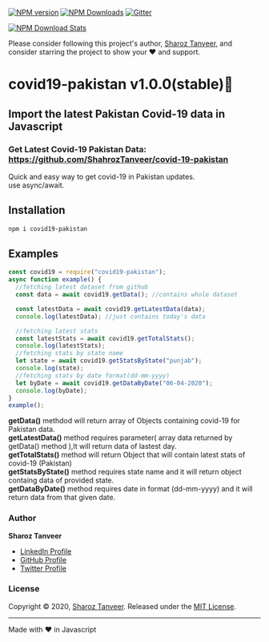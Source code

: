[![NPM version](https://img.shields.io/npm/v/covid19-pakistan)](https://www.npmjs.com/package/covid19-pakistan)
[![NPM Downloads](https://img.shields.io/npm/dt/covid19-pakistan.svg)](https://www.npmjs.com/covid19-pakistan)
[![Gitter](https://badges.gitter.im/SharozTanveer/community.svg)](https://gitter.im/SharozTanveer/community?utm_source=badge&utm_medium=badge&utm_campaign=pr-badge)

[![NPM Download Stats](https://nodei.co/npm/covid19-pakistan.png?downloads=true)](https://www.npmjs.com/package/covid19-pakistan)

Please consider following this project's author, [Sharoz Tanveer](https://github.com/ShahrozTanveer), and consider starring the project to show your :heart: and support.

# covid19-pakistan v1.0.0(stable)🚀

## Import the latest Pakistan Covid-19 data in Javascript

### Get Latest Covid-19 Pakistan Data: https://github.com/ShahrozTanveer/covid-19-pakistan

Quick and easy way to get covid-19 in Pakistan updates.\
use async/await.

## Installation

```sh
npm i covid19-pakistan
```

## Examples

```javascript
const covid19 = require("covid19-pakistan");
async function example() {
  //fetching latest dataset from github
  const data = await covid19.getData(); //contains whole dataset

  const latestData = await covid19.getLatestData(data);
  console.log(latestData); //just contains today's data

  //fetching latest stats
  const latestStats = await covid19.getTotalStats();
  console.log(latestStats);
  //fetching stats by state name
  let state = await covid19.getStatsByState("punjab");
  console.log(state);
  //fetching stats by date format(dd-mm-yyyy)
  let byDate = await covid19.getDataByDate("06-04-2020");
  console.log(byDate);
}
example();
```

**getData()** methdod will return array of Objects containing covid-19 for Pakistan data.\
**getLatestData()** method requires parameter( array data returned by getData() method ),It will return data of lastest day.\
**getTotalStats()** method will return Object that will contain latest stats of covid-19 (Pakistan)\
**getStatsByState()** method requires state name and it will return object containg data of provided state.\
**getDataByDate()** method requires date in format (dd-mm-yyyy) and it will return data from that given date.

### Author

**Sharoz Tanveer**

- [LinkedIn Profile](https://www.linkedin.com/in/sharoztanveer/)
- [GitHub Profile](https://github.com/ShahrozTanveer)
- [Twitter Profile](https://twitter.com/saadtanveer3121)

### License

Copyright © 2020, [Sharoz Tanveer](https://github.com/ShahrozTanveer).
Released under the [MIT License](LICENSE).

---

Made with :heart: in Javascript
